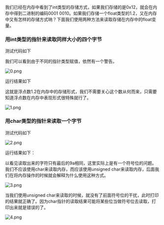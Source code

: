 我们已经在内存中看到了int类型的存储方式，如果我们存储的是0x12，就会在内存中得到二进制的编码0001 0010。如果我们存储一个float类型的1.2，又在内存中又有怎样的存储方式呐？下面我们使用两种方法来读取存储在内存中的float变量。

### 用int类型的指针来读取同样大小的四个字节

测试代码如下

我们可以看到由于不同的指针类型赋值，依然有一个警告。

![0.png](http://www.maiziedu.com/uploads/new_img/7PlWy5RjI7T9NEgG4U.png)

运行结果如下

这就是浮点数1.2在内存中的存储形式，我们不需要关心这个数从何而来，只需要知道浮点数在内存中表现形式很特殊就行了。

![1.png](http://www.maiziedu.com/uploads/new_img/Uykt3J2XkRpuNoj2qu.png)

### 用char类型的指针来读取一个字节

测试代码如下

![2.png](http://www.maiziedu.com/uploads/new_img/Kdxc1HeV89bJTz0etY.png)

运行结果如下：

以看见读取出来的字符只有最后的9a相同，这里实际上是有一个符号位的问题。我们不应该使用char来读取内存，而应该使用unsigned char来读取内存，后面我们在将内存操作的时候就会解释为什么使用这种方式。

![3.png](http://www.maiziedu.com/uploads/new_img/ZNWye6U9b6fZFIJxmr.png)

当我们使用unsigned char来读取的时候，就没有了前面符号位的干扰，此时打印的结果就正确了。因为char指针的读取结果可能将某些位当做符号位去读取，打印出来就是错误的了。

![4.png](http://www.maiziedu.com/uploads/new_img/NrOUWtmXRaXSPyTigz.png)